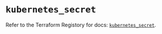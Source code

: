 # `kubernetes_secret`

Refer to the Terraform Registory for docs: [`kubernetes_secret`](https://www.terraform.io/docs/providers/kubernetes/r/secret).
